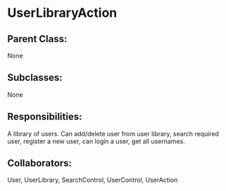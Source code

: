 # UserLibraryAction

## Parent Class:
None

## Subclasses:
None

## Responsibilities:
A library of users. Can add/delete user from user library, search required user, register a new user, can login a user, get all usernames.

## Collaborators:
User, UserLibrary, SearchControl, UserControl, UserAction

